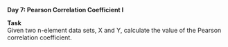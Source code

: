 **Day 7: Pearson Correlation Coefficient I**<br>

**Task**<br>
Given two n-element data sets, X and Y, calculate the value of the Pearson correlation coefficient.
